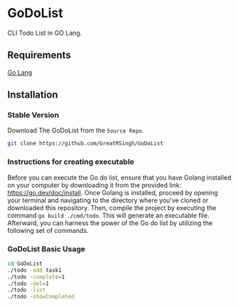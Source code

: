 # GoDoList

CLI Todo List in GO Lang.

## Requirements

[Go Lang](https://go.dev/)

## Installation

### Stable Version

Download The GoDoList from the `Source Repo`.

```bash
git clone https://github.com/GreatRSingh/GoDoList
```

### Instructions for creating executable

Before you can execute the Go do list, ensure that you have Golang installed on your computer by downloading it from the provided link: https://go.dev/doc/install.
Once Golang is installed, proceed by opening your terminal and navigating to the directory where you've cloned or downloaded this repository.
Then, compile the project by executing the command `go build ./cmd/todo`. This will generate an executable file. Afterward, you can harness the power of the Go do list by utilizing the following set of commands.

### GoDoList Basic Usage

```bash
cd GoDoList
./todo -add task1
./todo -complete=1
./todo -del=1
./todo -list
./todo -showCompleted
```
